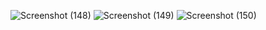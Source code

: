 ![Screenshot (148)](https://github.com/sakshikandur/Job_Portal_website-/assets/140196105/591fa593-c4f9-42bb-a959-070c68c3631d)
![Screenshot (149)](https://github.com/sakshikandur/Job_Portal_website-/assets/140196105/b2573e6f-4d20-4ba9-a96f-7b92f9ac6331)
![Screenshot (150)](https://github.com/sakshikandur/Job_Portal_website-/assets/140196105/0c618e88-1d55-40b9-bf47-a1e2ab4af7a3)


